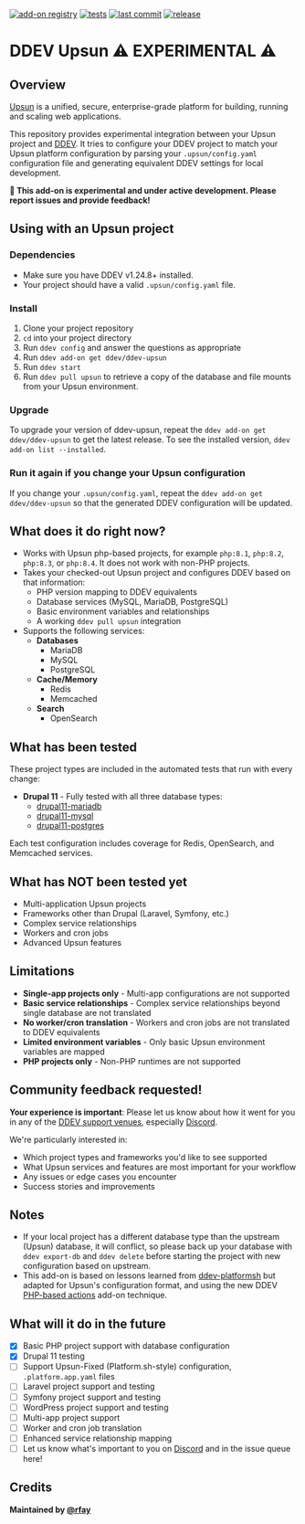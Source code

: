 [![add-on registry](https://img.shields.io/badge/DDEV-Add--on_Registry-blue)](https://addons.ddev.com)
[![tests](https://github.com/ddev/ddev-upsun/actions/workflows/tests.yml/badge.svg?branch=main)](https://github.com/ddev/ddev-upsun/actions/workflows/tests.yml?query=branch%3Amain)
[![last commit](https://img.shields.io/github/last-commit/ddev/ddev-upsun)](https://github.com/ddev/ddev-upsun/commits)
[![release](https://img.shields.io/github/v/release/ddev/ddev-upsun)](https://github.com/ddev/ddev-upsun/releases/latest)

# DDEV Upsun ⚠️ **EXPERIMENTAL** ⚠️

## Overview

[Upsun](https://upsun.com/) is a unified, secure, enterprise-grade platform for building, running and scaling web applications.

This repository provides experimental integration between your Upsun project and [DDEV](https://ddev.com). It tries to  configure your DDEV project to match your Upsun platform configuration by parsing your `.upsun/config.yaml` configuration file and generating equivalent DDEV settings for local development.

**🚨 This add-on is experimental and under active development. Please report issues and provide feedback!**

## Using with an Upsun project

### Dependencies

* Make sure you have DDEV v1.24.8+ installed.
* Your project should have a valid `.upsun/config.yaml` file.

### Install
1. Clone your project repository
2. `cd` into your project directory
3. Run `ddev config` and answer the questions as appropriate
4. Run `ddev add-on get ddev/ddev-upsun`
5. Run `ddev start`
6. Run `ddev pull upsun` to retrieve a copy of the database and file mounts from your Upsun environment.

### Upgrade

To upgrade your version of ddev-upsun, repeat the `ddev add-on get ddev/ddev-upsun` to get the latest release. To see the installed version, `ddev add-on list --installed`.

### Run it again if you change your Upsun configuration

If you change your `.upsun/config.yaml`, repeat the `ddev add-on get ddev/ddev-upsun` so that the generated DDEV configuration will be updated.

## What does it do right now?

* Works with Upsun php-based projects, for example `php:8.1`, `php:8.2`, `php:8.3`, or `php:8.4`. It does not work with non-PHP projects.
* Takes your checked-out Upsun project and configures DDEV based on that information:
    * PHP version mapping to DDEV equivalents
    * Database services (MySQL, MariaDB, PostgreSQL)
    * Basic environment variables and relationships
    * A working `ddev pull upsun` integration
* Supports the following services:
    * **Databases**
      * MariaDB
      * MySQL
      * PostgreSQL
    * **Cache/Memory**
      * Redis
      * Memcached
    * **Search**
      * OpenSearch

## What has been tested

These project types are included in the automated tests that run with every change:

* **Drupal 11** - Fully tested with all three database types:
  * [drupal11-mariadb](tests/testdata/drupal11-mariadb/)
  * [drupal11-mysql](tests/testdata/drupal11-mysql/)
  * [drupal11-postgres](tests/testdata/drupal11-postgres/)

Each test configuration includes coverage for Redis, OpenSearch, and Memcached services.

## What has NOT been tested yet

* Multi-application Upsun projects
* Frameworks other than Drupal (Laravel, Symfony, etc.)
* Complex service relationships
* Workers and cron jobs
* Advanced Upsun features

## Limitations

* **Single-app projects only** - Multi-app configurations are not supported
* **Basic service relationships** - Complex service relationships beyond single database are not translated
* **No worker/cron translation** - Workers and cron jobs are not translated to DDEV equivalents
* **Limited environment variables** - Only basic Upsun environment variables are mapped
* **PHP projects only** - Non-PHP runtimes are not supported

## Community feedback requested!

**Your experience is important**: Please let us know about how it went for you in any of the [DDEV support venues](https://ddev.readthedocs.io/en/stable/users/support/), especially [Discord](https://discord.gg/5wjP76mBJD).

We're particularly interested in:

* Which project types and frameworks you'd like to see supported
* What Upsun services and features are most important for your workflow
* Any issues or edge cases you encounter
* Success stories and improvements

## Notes

* If your local project has a different database type than the upstream (Upsun) database, it will conflict, so please back up your database with `ddev export-db` and `ddev delete` before starting the project with new configuration based on upstream.
* This add-on is based on lessons learned from [ddev-platformsh](https://github.com/ddev/ddev-platformsh) but adapted for Upsun's configuration format, and using the new DDEV [PHP-based actions](https://docs.ddev.com/en/stable/users/extend/creating-add-ons/#action-types-bash-vs-php) add-on technique. 

## What will it do in the future

- [x] Basic PHP project support with database configuration
- [x] Drupal 11 testing
- [ ] Support Upsun-Fixed (Platform.sh-style) configuration, `.platform.app.yaml` files
- [ ] Laravel project support and testing
- [ ] Symfony project support and testing
- [ ] WordPress project support and testing
- [ ] Multi-app project support
- [ ] Worker and cron job translation
- [ ] Enhanced service relationship mapping
- [ ] Let us know what's important to you on [Discord](https://ddev.com/s/discord) and in the issue queue here!

## Credits

**Maintained by [@rfay](https://github.com/rfay)**
